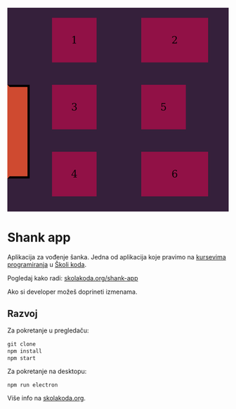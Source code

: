 [![](screen.png)](https://mudroljub.github.io/shank-app/)

# Shank app

Aplikacija za vođenje šanka. Jedna od aplikacija koje pravimo na [kursevima programiranja](https://skolakoda.org/kursevi/) u [Školi koda](https://skolakoda.org/).

Pogledaj kako radi: [skolakoda.org/shank-app](https://skolakoda.org/shank-app/)

Ako si developer možeš doprineti izmenama.

## Razvoj

Za pokretanje u pregledaču:

```
git clone
npm install
npm start
```

Za pokretanje na desktopu:

```
npm run electron
```

Više info na [skolakoda.org](https://skolakoda.org/).
